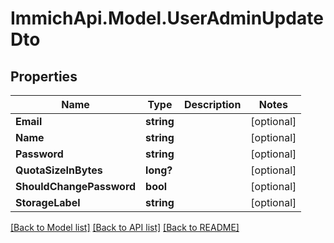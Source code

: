 # ImmichApi.Model.UserAdminUpdateDto

## Properties

Name | Type | Description | Notes
------------ | ------------- | ------------- | -------------
**Email** | **string** |  | [optional] 
**Name** | **string** |  | [optional] 
**Password** | **string** |  | [optional] 
**QuotaSizeInBytes** | **long?** |  | [optional] 
**ShouldChangePassword** | **bool** |  | [optional] 
**StorageLabel** | **string** |  | [optional] 

[[Back to Model list]](../README.md#documentation-for-models) [[Back to API list]](../README.md#documentation-for-api-endpoints) [[Back to README]](../README.md)

